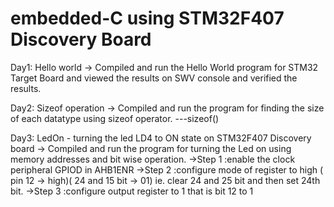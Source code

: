 # embedded-C using STM32F407 Discovery Board

Day1: Hello world
-> Compiled and run the Hello World program for STM32 Target Board and viewed the results on SWV console and verified the results.

Day2: Sizeof operation
-> Compiled and run the program for finding the size of each datatype using sizeof operator. 
---sizeof()

Day3: LedOn - turning the led LD4 to ON state on STM32F407 Discovery board
-> Compiled and run the program for turning the Led on using memory addresses and bit wise operation. 
->Step 1 :enable the clock peripheral GPIOD in AHB1ENR
->Step 2 :configure mode of register to high ( pin 12 -> high)( 24 and 15 bit -> 01) ie. 	clear 24 and 25 bit and then set 24th bit.
->Step 3 :configure output register to 1 that is bit 12 to 1
